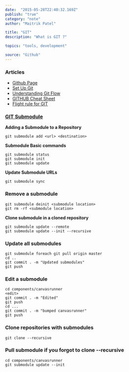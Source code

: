 ```yaml
---
date:  "2015-05-28T22:40:32.169Z"
publish: "true" 
category: "note"
author: "Maitrik Patel"

title: "GIT"
description: "What is GIT ?"

topics: "tools, development"

source: "Github"
---
```


### Articles

- [Github Page ](https://help.github.com/articles/create-a-repo)
- [Set Up Git ](https://help.github.com/articles/set-up-git)
- [Understanding Git Flow ](https://guides.github.com/introduction/flow/index.html)
- [GITHUB Cheat Sheet ](https://github.com/tiimgreen/github-cheat-sheet)
- [Flight rule for GIT ](https://github.com/k88hudson/git-flight-rules)


### [GIT Submodule](https://git-scm.com/book/en/v2/Git-Tools-Submodules)

**Adding a Submodule to a Repository**
```
git submodule add <url> <destination>
```

**Submodule Basic commands**
```
git submodule status
git submodule init
git submodule update
```

**Update Submodule URLs**
```
git submodule sync
```

### Remove a submodule

```
git submodule deinit <submodule location>
git rm -rf <submodule location>
```

**Clone submodule in a cloned repository**
```
git submodule update --remote
git submodule update --init --recursive
```

### Update all submodules
```
git submodule foreach git pull origin master
cd ..
git commit . -m "Updated submodules"
git push
```

### Edit a submodule
```
cd components/canvasrunner
<edit>
git commit . -m "Edited"
git push
cd ...
git commit . -m "bumped canvasrunner"
git push
```

### Clone repositories with submodules
```
git clone --recursive
```

### Pull submodule if you forgot to clone --recursive
```
cd components/canvasrunner
git submodule update --init
```